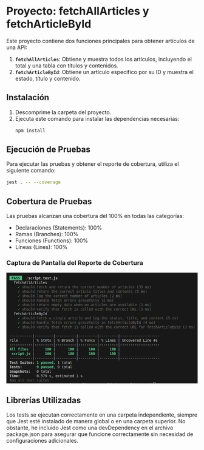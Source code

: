 
# Proyecto: fetchAllArticles y fetchArticleById

Este proyecto contiene dos funciones principales para obtener artículos de una API:
1. **`fetchAllArticles`**: Obtiene y muestra todos los artículos, incluyendo el total y una tabla con títulos y contenidos.
2. **`fetchArticleById`**: Obtiene un artículo específico por su ID y muestra el estado, título y contenido.

## Instalación

1. Descomprime la carpeta del proyecto.
2. Ejecuta este comando para instalar las dependencias necesarias:
   ```bash
   npm install
   ```

## Ejecución de Pruebas

Para ejecutar las pruebas y obtener el reporte de cobertura, utiliza el siguiente comando:
```bash
jest . -- --coverage
```

## Cobertura de Pruebas

Las pruebas alcanzan una cobertura del 100% en todas las categorías:
- Declaraciones (Statements): 100%
- Ramas (Branches): 100%
- Funciones (Functions): 100%
- Líneas (Lines): 100%

### Captura de Pantalla del Reporte de Cobertura
![Reporte de Cobertura de Pruebas](./screenshot.png)

## Librerías Utilizadas

Los tests se ejecutan correctamente en una carpeta independiente, siempre que Jest esté instalado de manera global o en una carpeta superior. No obstante, he incluido Jest como una devDependency en el archivo package.json para asegurar que funcione correctamente sin necesidad de configuraciones adicionales.
